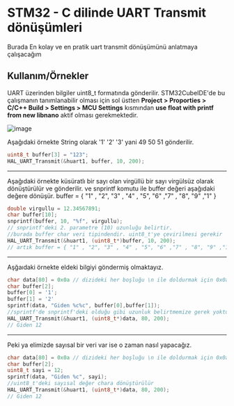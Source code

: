 
# STM32 - C dilinde UART Transmit dönüşümleri

Burada En kolay ve en pratik uart transmit dönüşümünü anlatmaya çalışacağım


## Kullanım/Örnekler
UART üzerinden bilgiler uint8_t formatında gönderilir. STM32CubeIDE'de bu çalışmanın tanımlanabilir olması için sol üstten **Project > Proporties > C/C++ Build > Settings > MCU Settings** kısmından **use float with printf from new libnano** aktif olması gerekmektedir.

![image](https://github.com/spacemonochrome/stm32_uart_transceiver_transformation/assets/52783312/b3f4d072-668d-4301-a66f-bfeca398ad62)


Aşağıdaki örnekte String olarak '1' '2' '3' yani 49 50 51 gönderilir.
```c
uint8_t buffer[3] = "123";
HAL_UART_Transmit(&huart1, buffer, 10, 200);
```

------------

Aşağıdaki örnekte küsüratlı bir sayı olan virgüllü bir sayı virgülsüz olarak dönüştürülür ve gönderilir. ve snprintf komutu ile buffer değeri aşağıdaki değere dönüşür.
buffer = { "1" , "2", "3" , "4" , "5", "6" ,"7" , "8", "9" ,"1" }
```c
double virgullu = 12.34567891;
char buffer[10];
snprintf(buffer, 10, "%f", virgullu);
// snprintf'deki 2. parametre (10) uzunluğu belirtir.
//burada buffer char veri tipindendir. uint8_t'ye çevirilmesi gerekir
HAL_UART_Transmit(&huart1, (uint8_t*)buffer, 10, 200);
// artık buffer = { "1" , "2", "3" , "4" , "5", "6" ,"7" , "8", "9" ,"1" } olarak veriler gönderilmiştir
```

------------

Aşğaıdaki örnekte eldeki bilgiyi göndermiş olmaktayız.
```c
char data[80] = 0x0a // dizideki her boşluğu \n ile doldurmak için 0x0a koyduk;
char buffer[2];
buffer[0] = '1';
buffer[1] = '2'
sprintf(data, "Giden %c%c", buffer[0],buffer[1]);
//sprintf'de snprintf'deki olduğu gibi uzunluk belirtmemize gerek yoktur.
HAL_UART_Transmit(&huart1, (uint8_t*)data, 80, 200);
// Giden 12
```

------------

Peki ya elimizde sayısal bir veri var ise o zaman nasıl yapacağız.
```c
char data[80] = 0x0a // dizideki her boşluğu \n ile doldurmak için 0x0a koyduk;
char buffer[2];
uint8_t sayi = 12;
sprintf(data, "Giden %c", sayi);
//uint8_t'deki sayısal değer chara dönüştürülür
HAL_UART_Transmit(&huart1, (uint8_t*)data, 80, 200);
// Giden 12
```
